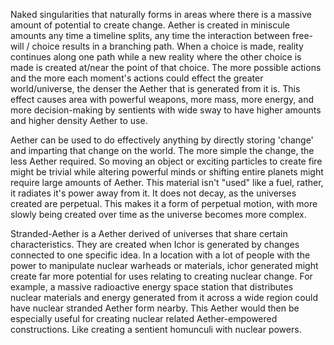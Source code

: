 Naked singularities that naturally forms in areas where there is a massive amount of potential to create change. Aether is created in miniscule amounts any time a timeline splits, any time the interaction between free-will / choice results in a branching path. When a choice is made, reality continues along one path while a new reality where the other choice is made is created at/near the point of that choice. The more possible actions and the more each moment's actions could effect the greater world/universe, the denser the  Aether that is generated from it is. This effect causes area with powerful weapons, more mass, more energy, and more decision-making by sentients with wide sway to have higher amounts and higher density Aether to use.

Aether can be used to do effectively anything by directly storing 'change' and imparting that change on the world. The more simple the change, the less Aether required. So moving an object or exciting particles to create fire might be trivial while altering powerful minds or shifting entire planets might require large amounts of Aether. This material isn't "used" like a fuel, rather, it radiates it's power away from it. It does not decay, as the universes created are perpetual. This makes it a form of perpetual motion, with more slowly being created over time as the universe becomes more complex.

Stranded-Aether is a Aether derived of universes that share certain characteristics. They are created when Ichor is generated by changes connected to one specific idea. In a location with a lot of people with the power to manipulate nuclear warheads or materials, ichor generated might create far more potential for uses relating to creating nuclear change. For example, a massive radioactive energy space station that distributes nuclear materials and energy generated from it across a wide region could have nuclear stranded Aether form nearby. This Aether would then be especially useful for creating nuclear related Aether-empowered constructions. Like creating a sentient homunculi with nuclear powers.

